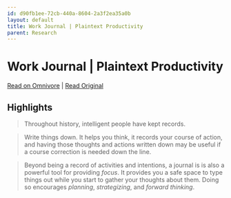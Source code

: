```yaml
---
id: d90fb1ee-72cb-440a-8604-2a3f2ea35a0b
layout: default
title: Work Journal | Plaintext Productivity
parent: Research
---
```


# Work Journal | Plaintext Productivity

[Read on Omnivore](https://omnivore.app/me/http-plaintext-productivity-net-2-09-work-journal-html-18b6732e252) | [Read Original](http://plaintext-productivity.net/2-09-work-journal.html)

## Highlights

> Throughout history, intelligent people have kept records.

> Write things down. It helps you think, it records your course of action, and having those thoughts and actions written down may be useful if a course correction is needed down the line.

> Beyond being a record of activities and intentions, a journal is is also a powerful tool for providing _focus_. It provides you a safe space to type things out while you start to gather your thoughts about them. Doing so encourages _planning_, _strategizing_, and _forward thinking_.

